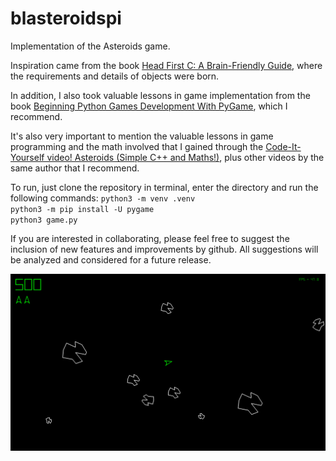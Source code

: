 # blasteroidspi
Implementation of the Asteroids game.  
  
Inspiration came from the book [Head First C: A Brain-Friendly Guide](https://www.amazon.com/Head-First-C-Brain-Friendly-Guide/dp/1449399916/ref=sr_1_1?crid=3PXLMYX4NOXK9&keywords=head+first+c&qid=1641307105&sprefix=head+first+c%2Caps%), where the requirements and details of objects were born.  
  
In addition, I also took valuable lessons in game implementation from the book [Beginning Python Games Development With PyGame](https://www.amazon.com/Beginning-Python-Games-Development-Second/dp/1484209710/ref=sr_1_1?crid=2RZA8MBSIDFR7&keywords=beginning+python+game+development%27&qid=1641307247&sprefix=beginning+python), which I recommend.  

It's also very important to mention the valuable lessons in game programming and the math involved that I gained through the [Code-It-Yourself video! Asteroids (Simple C++ and Maths!)](https://www.youtube.com/watch?v=QgDR8LrRZhk), plus other videos by the same author that I recommend.  

To run, just clone the repository in terminal, enter the directory and run the following commands:
`python3 -m venv .venv`  
`python3 -m pip install -U pygame`  
`python3 game.py`  
  
If you are interested in collaborating, please feel free to suggest the inclusion of new features and improvements by github. All suggestions will be analyzed and considered for a future release.  
    
![screenshot](screenshot.png)
